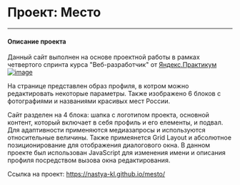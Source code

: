 # Проект: Место
---
#### Описание проекта

Данный сайт выполнен на основе проектной работы в рамках четвертого спринта курса "Веб-разработчик" от [Яндекс.Практикум ![image](https://i.ibb.co/BZWMYRt/image.png)](https://practicum.yandex.ru/)

На странице представлен образ профиля, в котром можно редактировать некоторые параметры. Также изображено 6 блоков с фотографиями и названиями красивых мест России.

Сайт разделен на 4 блока: шапка с логотипом проекта, основной контент, который включает в себя профиль и его елементы, и подвал. Для адаптивности применяются медиазапросы и используются относительные величины. Также примеянется Grid Layout и абсолютное позиционирование для отображения диалогового окна. В данном проекте был использован JavaScript для изменения имени и описания профиля посредством вызова окна редактирования.

Ссылка на проект: https://nastya-kl.github.io/mesto/
